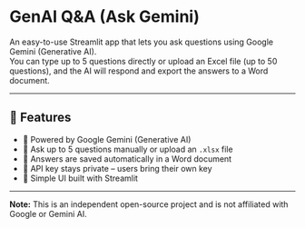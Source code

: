 # GenAI Q&A (Ask Gemini)

An easy-to-use Streamlit app that lets you ask questions using Google Gemini (Generative AI).  
You can type up to 5 questions directly or upload an Excel file (up to 50 questions), and the AI will respond and export the answers to a Word document.

---

## 🚀 Features

- 🧠 Powered by Google Gemini (Generative AI)
- 📝 Ask up to 5 questions manually or upload an `.xlsx` file
- 📄 Answers are saved automatically in a Word document
- 🔐 API key stays private – users bring their own key
- 📎 Simple UI built with Streamlit

---


**Note:** This is an independent open-source project and is not affiliated with Google or Gemini AI.
